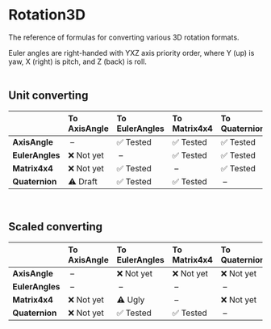 ﻿# Rotation3D
The reference of formulas for converting various 3D rotation formats.

Euler angles are right-handed with YXZ axis priority order,
where Y (up) is yaw, X (right) is pitch, and Z (back) is roll.
<br><br>

## Unit converting

| | To AxisAngle | To EulerAngles | To Matrix4x4 | To Quaternion |
| :-- | :-- | :-- | :-- | :-- |
| **AxisAngle** | &nbsp;– | ✅ Tested | ✅ Tested | ✅ Tested |
| **EulerAngles** | ❌ Not yet | &nbsp;– | ✅ Tested | ✅ Tested |
| **Matrix4x4** | ❌ Not yet | ✅ Tested | &nbsp;– | ✅ Tested |
| **Quaternion** | ⚠️ Draft | ✅ Tested | ✅ Tested | &nbsp;– |

<br>

## Scaled converting

| | To AxisAngle | To EulerAngles | To Matrix4x4 | To Quaternion |
| :-- | :-- | :-- | :-- | :-- |
| **AxisAngle** | &nbsp;– | ❌ Not yet | ❌ Not yet | ❌ Not yet |
| **EulerAngles** | &nbsp;– | &nbsp;– | &nbsp;– | &nbsp;– |
| **Matrix4x4** | ❌ Not yet | ⚠️ Ugly | &nbsp;– | ❌ Not yet |
| **Quaternion** | ❌ Not yet | ✅ Tested | ✅ Tested | &nbsp;– |
